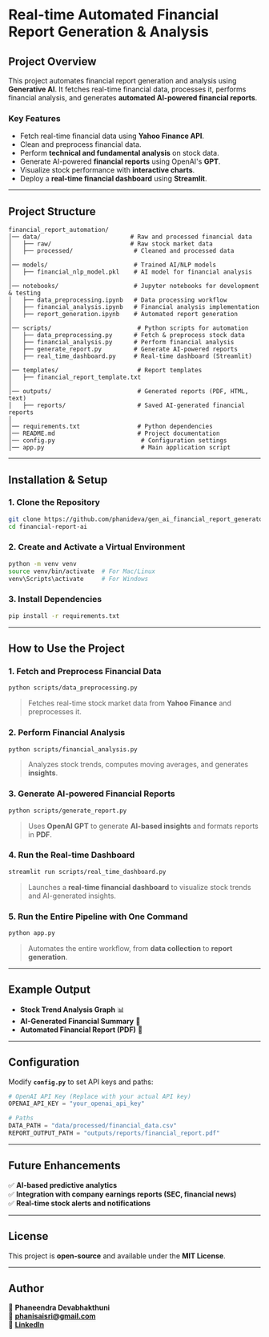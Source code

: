 # **Real-time Automated Financial Report Generation & Analysis**

## **Project Overview**
This project automates financial report generation and analysis using **Generative AI**. It fetches real-time financial data, processes it, performs financial analysis, and generates **automated AI-powered financial reports**.

### **Key Features**
- Fetch real-time financial data using **Yahoo Finance API**.
- Clean and preprocess financial data.
- Perform **technical and fundamental analysis** on stock data.
- Generate AI-powered **financial reports** using OpenAI's **GPT**.
- Visualize stock performance with **interactive charts**.
- Deploy a **real-time financial dashboard** using **Streamlit**.

---

## **Project Structure**
```
financial_report_automation/
│── data/                         # Raw and processed financial data
│   ├── raw/                      # Raw stock market data
│   ├── processed/                 # Cleaned and processed data
│
│── models/                        # Trained AI/NLP models
│   ├── financial_nlp_model.pkl    # AI model for financial analysis
│
│── notebooks/                     # Jupyter notebooks for development & testing
│   ├── data_preprocessing.ipynb   # Data processing workflow
│   ├── financial_analysis.ipynb   # Financial analysis implementation
│   ├── report_generation.ipynb    # Automated report generation
│
│── scripts/                        # Python scripts for automation
│   ├── data_preprocessing.py      # Fetch & preprocess stock data
│   ├── financial_analysis.py      # Perform financial analysis
│   ├── generate_report.py         # Generate AI-powered reports
│   ├── real_time_dashboard.py     # Real-time dashboard (Streamlit)
│
│── templates/                      # Report templates
│   ├── financial_report_template.txt
│
│── outputs/                        # Generated reports (PDF, HTML, text)
│   ├── reports/                    # Saved AI-generated financial reports
│
│── requirements.txt                # Python dependencies
│── README.md                       # Project documentation
│── config.py                        # Configuration settings
│── app.py                           # Main application script
```

---

## **Installation & Setup**
### **1. Clone the Repository**
```bash
git clone https://github.com/phanideva/gen_ai_financial_report_generator.git
cd financial-report-ai
```

### **2. Create and Activate a Virtual Environment**
```bash
python -m venv venv
source venv/bin/activate  # For Mac/Linux
venv\Scripts\activate     # For Windows
```

### **3. Install Dependencies**
```bash
pip install -r requirements.txt
```

---

## **How to Use the Project**
### **1. Fetch and Preprocess Financial Data**
```bash
python scripts/data_preprocessing.py
```
> Fetches real-time stock market data from **Yahoo Finance** and preprocesses it.

### **2. Perform Financial Analysis**
```bash
python scripts/financial_analysis.py
```
> Analyzes stock trends, computes moving averages, and generates **insights**.

### **3. Generate AI-powered Financial Reports**
```bash
python scripts/generate_report.py
```
> Uses **OpenAI GPT** to generate **AI-based insights** and formats reports in **PDF**.

### **4. Run the Real-time Dashboard**
```bash
streamlit run scripts/real_time_dashboard.py
```
> Launches a **real-time financial dashboard** to visualize stock trends and AI-generated insights.

### **5. Run the Entire Pipeline with One Command**
```bash
python app.py
```
> Automates the entire workflow, from **data collection** to **report generation**.

---

## **Example Output**
- **Stock Trend Analysis Graph** 📊
- **AI-Generated Financial Summary** 📄
- **Automated Financial Report (PDF)** 📑

---

## **Configuration**
Modify **`config.py`** to set API keys and paths:
```python
# OpenAI API Key (Replace with your actual API key)
OPENAI_API_KEY = "your_openai_api_key"

# Paths
DATA_PATH = "data/processed/financial_data.csv"
REPORT_OUTPUT_PATH = "outputs/reports/financial_report.pdf"
```

---

## **Future Enhancements**
✅ **AI-based predictive analytics**  
✅ **Integration with company earnings reports (SEC, financial news)**  
✅ **Real-time stock alerts and notifications**  

---

## **License**
This project is **open-source** and available under the **MIT License**.

---

## **Author**
👤 **Phaneendra Devabhakthuni**  
📧 **phanisaisri@gmail.com**  
🔗 **[LinkedIn](https://www.linkedin.com/in/phanideva96/)**  